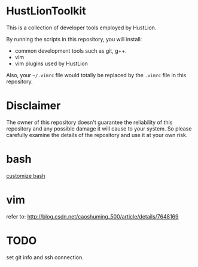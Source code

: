 # HustLionToolkit
This is a collection of developer tools employed by HustLion.

By running the scripts in this repository, you will install:

* common development tools such as git, g++. 
* vim
* vim plugins used by HustLion

Also, your `~/.vimrc` file would totally be replaced by the `.vimrc` file in this repository.

# Disclaimer
The owner of this repository doesn't guarantee the reliability of this repository and any possible damage it will cause to your system. So please carefully examine the details of the repository and use it at your own risk. 

# bash
[customize bash](http://bashrcgenerator.com/)

# vim
refer to: http://blog.csdn.net/caoshuming_500/article/details/7648169

# TODO
set git info and ssh connection.
